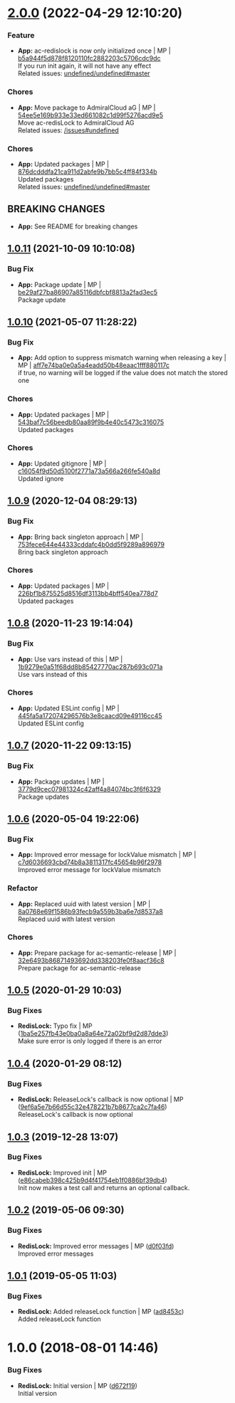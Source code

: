 <a name="2.0.0"></a>
 
# [2.0.0](https://github.com/admiralcloud/ac-redislock/compare/v1.0.11..v2.0.0) (2022-04-29 12:10:20)


### Feature

* **App:** ac-redislock is now only initialized once | MP | [b5a944f5d878f8120110fc2882203c5706cdc9dc](https://github.com/admiralcloud/ac-redislock/commit/b5a944f5d878f8120110fc2882203c5706cdc9dc)    
If you run init again, it will not have any effect  
Related issues: [undefined/undefined#master](undefined/browse/master)
### Chores

* **App:** Move package to AdmiralCloud aG | MP | [54ee5e169b933e33ed661082c1d99f5276acd9e5](https://github.com/admiralcloud/ac-redislock/commit/54ee5e169b933e33ed661082c1d99f5276acd9e5)    
Move ac-redisLock to AdmiralCloud AG  
Related issues: [/issues#undefined](https://github.com//issues/undefined)
### Chores

* **App:** Updated packages | MP | [876dcdddfa21ca911d2abfe9b7bb5c4ff84f334b](https://github.com/admiralcloud/ac-redislock/commit/876dcdddfa21ca911d2abfe9b7bb5c4ff84f334b)    
Updated packages  
Related issues: [undefined/undefined#master](undefined/browse/master)
## BREAKING CHANGES
* **App:** See README for breaking changes
<a name="1.0.11"></a>

## [1.0.11](https://github.com/mmpro/ac-redislock/compare/v1.0.10..v1.0.11) (2021-10-09 10:10:08)


### Bug Fix

* **App:** Package update | MP | [be29af27ba86907a85116dbfcbf8813a2fad3ec5](https://github.com/mmpro/ac-redislock/commit/be29af27ba86907a85116dbfcbf8813a2fad3ec5)    
Package update
<a name="1.0.10"></a>

## [1.0.10](https://github.com/mmpro/ac-redislock/compare/v1.0.9..v1.0.10) (2021-05-07 11:28:22)


### Bug Fix

* **App:** Add option to suppress mismatch warning when releasing a key | MP | [aff7e74ba0e0a5a4eadd50b48eaac1fff880117c](https://github.com/mmpro/ac-redislock/commit/aff7e74ba0e0a5a4eadd50b48eaac1fff880117c)    
if true, no warning will be logged if the value does not match the stored one
### Chores

* **App:** Updated packages | MP | [543baf7c56beedb80aa89f9b4e40c5473c316075](https://github.com/mmpro/ac-redislock/commit/543baf7c56beedb80aa89f9b4e40c5473c316075)    
Updated packages
### Chores

* **App:** Updated gitignore | MP | [c16054f9d50d5100f2771a73a566a266fe540a8d](https://github.com/mmpro/ac-redislock/commit/c16054f9d50d5100f2771a73a566a266fe540a8d)    
Updated ignore
<a name="1.0.9"></a>

## [1.0.9](https://github.com/mmpro/ac-redislock/compare/v1.0.8..v1.0.9) (2020-12-04 08:29:13)


### Bug Fix

* **App:** Bring back singleton approach | MP | [753fece644e44333cddafc4b0dd5f9289a896979](https://github.com/mmpro/ac-redislock/commit/753fece644e44333cddafc4b0dd5f9289a896979)    
Bring back singleton approach
### Chores

* **App:** Updated packages | MP | [226bf1b875525d8516df3113bb4bff540ea778d7](https://github.com/mmpro/ac-redislock/commit/226bf1b875525d8516df3113bb4bff540ea778d7)    
Updated packages
<a name="1.0.8"></a>

## [1.0.8](https://github.com/mmpro/ac-redislock/compare/v1.0.7..v1.0.8) (2020-11-23 19:14:04)


### Bug Fix

* **App:** Use vars instead of this | MP | [1b9279e0a51f68dd8b85427770ac287b693c071a](https://github.com/mmpro/ac-redislock/commit/1b9279e0a51f68dd8b85427770ac287b693c071a)    
Use vars instead of this
### Chores

* **App:** Updated ESLint config | MP | [445fa5a172074296576b3e8caacd09e49116cc45](https://github.com/mmpro/ac-redislock/commit/445fa5a172074296576b3e8caacd09e49116cc45)    
Updated ESLint config
<a name="1.0.7"></a>

## [1.0.7](https://github.com/mmpro/ac-redislock/compare/v1.0.6..v1.0.7) (2020-11-22 09:13:15)


### Bug Fix

* **App:** Package updates | MP | [3779d9cec07981324c42aff4a84074bc3f6f6329](https://github.com/mmpro/ac-redislock/commit/3779d9cec07981324c42aff4a84074bc3f6f6329)    
Package updates
<a name="1.0.6"></a>

## [1.0.6](https://github.com/mmpro/ac-redislock/compare/v1.0.5..v1.0.6) (2020-05-04 19:22:06)


### Bug Fix

* **App:** Improved error message for lockValue mismatch | MP | [c7d6036693cbd74b8a3811317fc45654b96f2978](https://github.com/mmpro/ac-redislock/commit/c7d6036693cbd74b8a3811317fc45654b96f2978)    
Improved error message for lockValue mismatch
### Refactor

* **App:** Replaced uuid with latest version | MP | [8a0768e69f1586b93fecb9a559b3ba6e7d8537a8](https://github.com/mmpro/ac-redislock/commit/8a0768e69f1586b93fecb9a559b3ba6e7d8537a8)    
Replaced uuid with latest version
### Chores

* **App:** Prepare package for ac-semantic-release | MP | [32e6493b86871493692dd338203fe0f8aacf36c8](https://github.com/mmpro/ac-redislock/commit/32e6493b86871493692dd338203fe0f8aacf36c8)    
Prepare package for ac-semantic-release
<a name="1.0.5"></a>
## [1.0.5](https://github.com/mmpro/ac-redislock/compare/v1.0.4...v1.0.5) (2020-01-29 10:03)


### Bug Fixes

* **RedisLock:** Typo fix | MP ([1ba5e257fb43e0ba0a8a64e72a02bf9d2d87dde3](https://github.com/mmpro/ac-redislock/commit/1ba5e257fb43e0ba0a8a64e72a02bf9d2d87dde3))    
  Make sure error is only logged if there is an error



<a name="1.0.4"></a>
## [1.0.4](https://github.com/mmpro/ac-redislock/compare/v1.0.3...v1.0.4) (2020-01-29 08:12)


### Bug Fixes

* **RedisLock:** ReleaseLock's callback is now optional | MP ([9ef6a5e7b66d55c32e478221b7b8677ca2c7fa46](https://github.com/mmpro/ac-redislock/commit/9ef6a5e7b66d55c32e478221b7b8677ca2c7fa46))    
  ReleaseLock's callback is now optional



<a name="1.0.3"></a>
## [1.0.3](https://github.com/mmpro/ac-redislock/compare/v1.0.2...v1.0.3) (2019-12-28 13:07)


### Bug Fixes

* **RedisLock:** Improved init | MP ([e86cabeb398c425b9d4f41754eb1f0886bf39db4](https://github.com/mmpro/ac-redislock/commit/e86cabeb398c425b9d4f41754eb1f0886bf39db4))    
  Init now makes a test call and returns an optional callback.



<a name="1.0.2"></a>
## [1.0.2](https://github.com/mmpro/ac-redislock/compare/v1.0.1...v1.0.2) (2019-05-06 09:30)


### Bug Fixes

* **RedisLock:** Improved error messages | MP ([d0f03fd](https://github.com/mmpro/ac-redislock/commit/d0f03fd))    
  Improved error messages



<a name="1.0.1"></a>
## [1.0.1](https://github.com/mmpro/ac-redislock/compare/v1.0.0...v1.0.1) (2019-05-05 11:03)


### Bug Fixes

* **RedisLock:** Added releaseLock function | MP ([ad8453c](https://github.com/mmpro/ac-redislock/commit/ad8453c))    
  Added releaseLock function



<a name="1.0.0"></a>
# 1.0.0 (2018-08-01 14:46)


### Bug Fixes

* **RedisLock:** Initial version | MP ([d672f19](https://github.com/mmpro/ac-redislock/commit/d672f19))    
  Initial version



